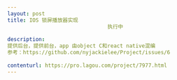 ```yaml
---                
layout: post       
title: IOS 锁屏播放器实现
                                执行中
           
description: 
提供后台，提供前台，app 由object C和react native混编
参考：https://github.com/nyjackielee/Project/issues/6
     
contenturl: https://pro.lagou.com/project/7977.html      
---                 
```

